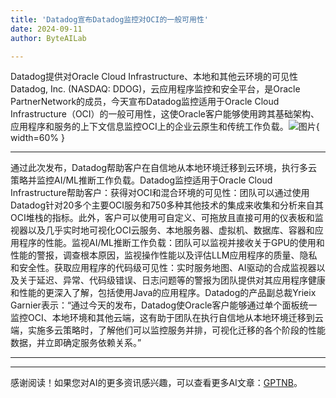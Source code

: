 ```yaml
---
title: 'Datadog宣布Datadog监控对OCI的一般可用性'
date: 2024-09-11
author: ByteAILab

---
```


Datadog提供对Oracle Cloud Infrastructure、本地和其他云环境的可见性Datadog, Inc. (NASDAQ: DDOG)，云应用程序监控和安全平台，是Oracle PartnerNetwork的成员，今天宣布Datadog监控适用于Oracle Cloud Infrastructure（OCI）的一般可用性，这使Oracle客户能够使用跨其基础架构、应用程序和服务的上下文信息监控OCI上的企业云原生和传统工作负载。![图片](https://ai-techpark.com/wp-content/uploads/2024/09/Datadog-960x540.jpg){ width=60% }

---
通过此次发布，Datadog帮助客户在自信地从本地环境迁移到云环境，执行多云策略并监控AI/ML推断工作负载。Datadog监控适用于Oracle Cloud Infrastructure帮助客户：获得对OCI和混合环境的可见性：团队可以通过使用Datadog针对20多个主要OCI服务和750多种其他技术的集成来收集和分析来自其OCI堆栈的指标。此外，客户可以使用可自定义、可拖放且直接可用的仪表板和监视器以及几乎实时地可视化OCI云服务、本地服务器、虚拟机、数据库、容器和应用程序的性能。监视AI/ML推断工作负载：团队可以监视并接收关于GPU的使用和性能的警报，调查根本原因，监视操作性能以及评估LLM应用程序的质量、隐私和安全性。获取应用程序的代码级可见性：实时服务地图、AI驱动的合成监视器以及关于延迟、异常、代码级错误、日志问题等的警报为团队提供对其应用程序健康和性能的更深入了解，包括使用Java的应用程序。Datadog的产品副总裁Yrieix Garnier表示：“通过今天的发布，Datadog使Oracle客户能够通过单个面板统一监控OCI、本地环境和其他云端，这有助于团队在执行自信地从本地环境迁移到云端，实施多云策略时，了解他们可以监控服务并排，可视化迁移的各个阶段的性能数据，并立即确定服务依赖关系。”

---
---
感谢阅读！如果您对AI的更多资讯感兴趣，可以查看更多AI文章：[GPTNB](https://gptnb.com)。
